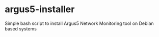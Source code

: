 # argus5-installer
Simple bash script to install Argus5 Network Monitoring tool on Debian based systems
